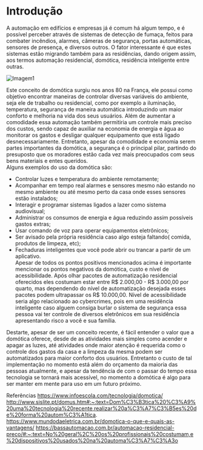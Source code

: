 # Introdução 
A automação em edifícios e empresas já é comum há algum tempo, e é possível perceber através de sistemas de detecção de fumaça, feitos para combater incêndios, alarmes, câmeras de segurança, portas automáticas, sensores de presença, e diversos outros. O fator interessante é que estes sistemas estão migrando também para as residências, dando origem assim, aos termos automação residencial, domótica, residência inteligente entre outras.<br />

![Imagem1](https://i.imgur.com/FqtKcqL.jpg)

Este conceito de domótica surgiu nos anos 80 na França, ele possui como objetivo encontrar maneiras de controlar diversas variáveis do ambiente, seja ele de trabalho ou residencial, como por exemplo a iluminação, temperatura, segurança de maneira automática introduzindo um maior conforto e melhoria na vida dos seus usuários. Além de aumentar a comodidade essa automação também permitiria um controle mais preciso dos custos, sendo capaz de auxiliar na economia de energia e água ao monitorar os gastos e desligar qualquer equipamento que está ligado desnecessariamente. Entretanto, apesar da comodidade e economia serem partes importantes da domótica, a segurança é o principal pilar, partindo do presuposto que os moradores estão cada vez mais preocupados com seus bens materiais e entes queridos.<br >Alguns exemplos do uso da domótica são:<br >
* Controlar luzes e temperatura do ambiente remotamente;
* Acompanhar em tempo real alarmes e sensores mesmo não estando no mesmo ambiente ou até mesmo perto da casa onde esses sensores estão instalados;
* Interagir e programar sistemas ligados a lazer como sistema audiovisual;
* Administrar os consumos de energia e água reduzindo assim possíveis gastos extras;
* Usar comando de voz para operar equipamentos eletrônicos;
* Ser avisado pela própria residência caso algo esteja faltando( comida, produtos de limpeza, etc);
* Fechaduras inteligentes que você pode abrir ou trancar a partir de um aplicativo. <br >
Apesar de todos os pontos positivos mencionados acima é importante mencionar os pontos negativos da domótica, custo e nível de acessibilidade. Após olhar pacotes de automatização residencial oferecidos eles costumam estar entre R$ 2.000,00 - R$ 3.000,00 por quarto, mas dependendo do nível de automatização desejada esses pacotes podem ultrapassar os R$ 10.000,00. Nível de acessibilidade seria algo relacionado ao cybercrimes, pois em uma residência inteligente caso alguem consiga burlar o sistema de segurança essa pessoa vai ter controle de diversos eletrônicos em sua residência apresentando risco a você e sua família.

Destarte, apesar de ser um conceito recente, é fácil entender o valor que a domótica oferece, desde de as atividades mais simples como acender e apagar as luzes, até atividades onde maior atenção é requerida como o controle dos gastos da casa e a limpeza da mesma podem ser automatizados para maior conforto dos usuários. Entretanto o custo de tal implementação no momento está além do orçamento da maioria das pessoas atualmente, e apesar da tendência de com o passar do tempo essa tecnologia se tornará mais acessível, no momento a domótica é algo para ser manter em mente para uso em um futuro próximo. <br />                 


Referências
https://www.infoescola.com/tecnologia/domotica/
http://www.sislite.pt/domus.htm#:~:text=Dom%C3%B3tica%20%C3%A9%20uma%20tecnologia%20recente,realizar%20a%C3%A7%C3%B5es%20de%20forma%20autom%C3%A1tica.
https://www.mundodaeletrica.com.br/domotica-o-que-e-quais-as-vantagens/
https://bassautomacao.com.br/automacao-residencial-preco/#:~:text=No%20geral%2C%20os%20profissionais%20costumam,e%20dispositivos%20usados%20na%20automa%C3%A7%C3%A3o
